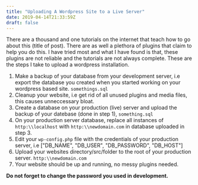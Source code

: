 ```yaml
---
title: "Uploading A Wordpress Site to a Live Server"
date: 2019-04-14T21:33:59Z
draft: false
---
```


There are a thousand and one tutorials on the internet that teach how to go about this (title of post).
There are as well a plethora of plugins that claim to help you do this. I have tried most and what I have found is that, these plugins are not reliable and the tutorials are not always complete.
These are the steps I take to upload a wordpress installation.

1. Make a backup of your  database from your development server, i.e export the database you created when you started working on your wordpress based site.  ````somethings.sql````
2. Cleanup your website, i.e get rid of all unused plugins and media files, this causes unneccessary bloat.
3. Create a database on your production (live) server and upload the backup of your datebase (done in step 1), ```something.sql```
4. On your production server database, replace all instances of  ```http:\\localhost``` with  ```http:\\newdomain.com``` in database uploaded in step 3.
5. Edit your ```wp-config.php``` file with the credentials  of your production server, i.e  ["DB_NAME", "DB_USER", "DB_PASSWORD", "DB_HOST"]
6. Upload your websites directory/src/folder to the root of your production server. ```http:\\newdomain.com```
7. Your website should be up and running, no messy plugins needed.

**Do not forget to change the password you used in development.**